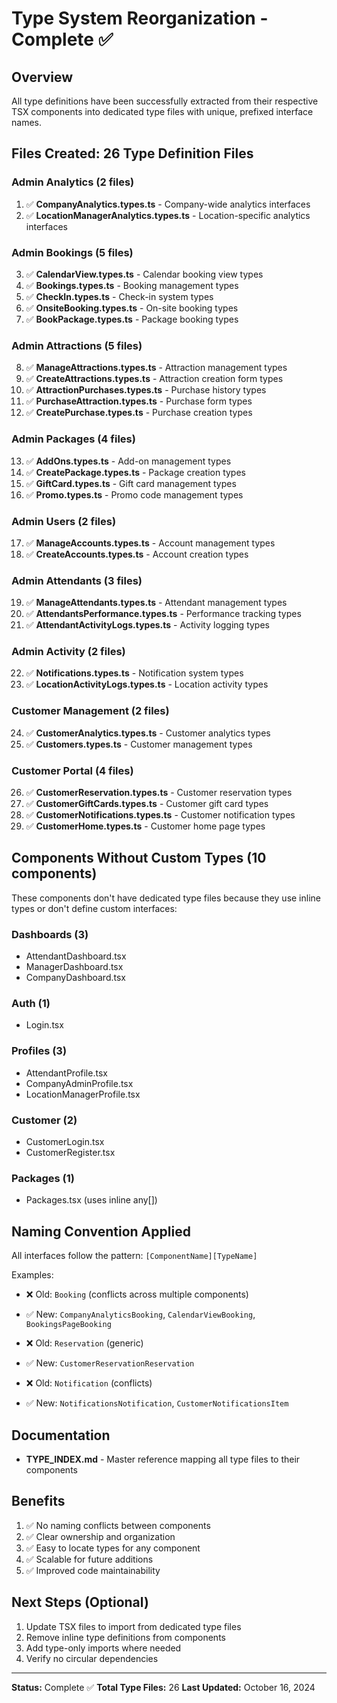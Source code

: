 # Type System Reorganization - Complete ✅

## Overview
All type definitions have been successfully extracted from their respective TSX components into dedicated type files with unique, prefixed interface names.

## Files Created: 26 Type Definition Files

### Admin Analytics (2 files)
1. ✅ **CompanyAnalytics.types.ts** - Company-wide analytics interfaces
2. ✅ **LocationManagerAnalytics.types.ts** - Location-specific analytics interfaces

### Admin Bookings (5 files)
3. ✅ **CalendarView.types.ts** - Calendar booking view types
4. ✅ **Bookings.types.ts** - Booking management types
5. ✅ **CheckIn.types.ts** - Check-in system types
6. ✅ **OnsiteBooking.types.ts** - On-site booking types
7. ✅ **BookPackage.types.ts** - Package booking types

### Admin Attractions (5 files)
8. ✅ **ManageAttractions.types.ts** - Attraction management types
9. ✅ **CreateAttractions.types.ts** - Attraction creation form types
10. ✅ **AttractionPurchases.types.ts** - Purchase history types
11. ✅ **PurchaseAttraction.types.ts** - Purchase form types
12. ✅ **CreatePurchase.types.ts** - Purchase creation types

### Admin Packages (4 files)
13. ✅ **AddOns.types.ts** - Add-on management types
14. ✅ **CreatePackage.types.ts** - Package creation types
15. ✅ **GiftCard.types.ts** - Gift card management types
16. ✅ **Promo.types.ts** - Promo code management types

### Admin Users (2 files)
17. ✅ **ManageAccounts.types.ts** - Account management types
18. ✅ **CreateAccounts.types.ts** - Account creation types

### Admin Attendants (3 files)
19. ✅ **ManageAttendants.types.ts** - Attendant management types
20. ✅ **AttendantsPerformance.types.ts** - Performance tracking types
21. ✅ **AttendantActivityLogs.types.ts** - Activity logging types

### Admin Activity (2 files)
22. ✅ **Notifications.types.ts** - Notification system types
23. ✅ **LocationActivityLogs.types.ts** - Location activity types

### Customer Management (2 files)
24. ✅ **CustomerAnalytics.types.ts** - Customer analytics types
25. ✅ **Customers.types.ts** - Customer management types

### Customer Portal (4 files)
26. ✅ **CustomerReservation.types.ts** - Customer reservation types
27. ✅ **CustomerGiftCards.types.ts** - Customer gift card types
28. ✅ **CustomerNotifications.types.ts** - Customer notification types
29. ✅ **CustomerHome.types.ts** - Customer home page types

## Components Without Custom Types (10 components)
These components don't have dedicated type files because they use inline types or don't define custom interfaces:

### Dashboards (3)
- AttendantDashboard.tsx
- ManagerDashboard.tsx
- CompanyDashboard.tsx

### Auth (1)
- Login.tsx

### Profiles (3)
- AttendantProfile.tsx
- CompanyAdminProfile.tsx
- LocationManagerProfile.tsx

### Customer (2)
- CustomerLogin.tsx
- CustomerRegister.tsx

### Packages (1)
- Packages.tsx (uses inline any[])

## Naming Convention Applied

All interfaces follow the pattern: `[ComponentName][TypeName]`

Examples:
- ❌ Old: `Booking` (conflicts across multiple components)
- ✅ New: `CompanyAnalyticsBooking`, `CalendarViewBooking`, `BookingsPageBooking`

- ❌ Old: `Reservation` (generic)
- ✅ New: `CustomerReservationReservation`

- ❌ Old: `Notification` (conflicts)
- ✅ New: `NotificationsNotification`, `CustomerNotificationsItem`

## Documentation
- **TYPE_INDEX.md** - Master reference mapping all type files to their components

## Benefits
1. ✅ No naming conflicts between components
2. ✅ Clear ownership and organization
3. ✅ Easy to locate types for any component
4. ✅ Scalable for future additions
5. ✅ Improved code maintainability

## Next Steps (Optional)
1. Update TSX files to import from dedicated type files
2. Remove inline type definitions from components
3. Add type-only imports where needed
4. Verify no circular dependencies

---
**Status:** Complete ✅
**Total Type Files:** 26
**Last Updated:** October 16, 2024
